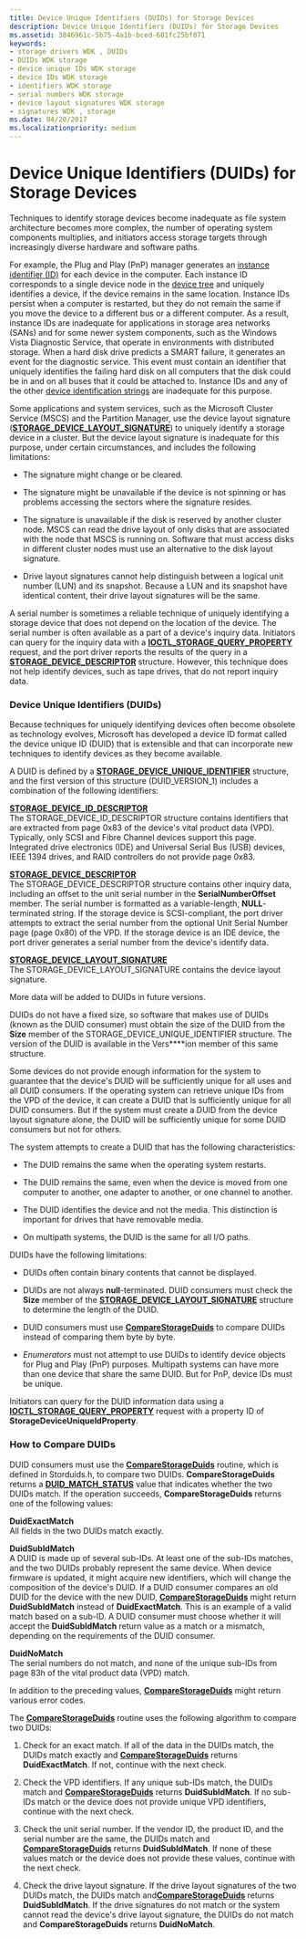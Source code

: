 ```yaml
---
title: Device Unique Identifiers (DUIDs) for Storage Devices
description: Device Unique Identifiers (DUIDs) for Storage Devices
ms.assetid: 3846961c-5b75-4a1b-bced-601fc25bf071
keywords:
- storage drivers WDK , DUIDs
- DUIDs WDK storage
- device unique IDs WDK storage
- device IDs WDK storage
- identifiers WDK storage
- serial numbers WDK storage
- device layout signatures WDK storage
- signatures WDK , storage
ms.date: 04/20/2017
ms.localizationpriority: medium
---
```


# Device Unique Identifiers (DUIDs) for Storage Devices


Techniques to identify storage devices become inadequate as file system architecture becomes more complex, the number of operating system components multiplies, and initiators access storage targets through increasingly diverse hardware and software paths.

For example, the Plug and Play (PnP) manager generates an [instance identifier (ID)](https://docs.microsoft.com/windows-hardware/drivers/install/instance-ids) for each device in the computer. Each instance ID corresponds to a single device node in the [device tree](https://docs.microsoft.com/windows-hardware/drivers/kernel/device-tree) and uniquely identifies a device, if the device remains in the same location. Instance IDs persist when a computer is restarted, but they do not remain the same if you move the device to a different bus or a different computer. As a result, instance IDs are inadequate for applications in storage area networks (SANs) and for some newer system components, such as the Windows Vista Diagnostic Service, that operate in environments with distributed storage. When a hard disk drive predicts a SMART failure, it generates an event for the diagnostic service. This event must contain an identifier that uniquely identifies the failing hard disk on all computers that the disk could be in and on all buses that it could be attached to. Instance IDs and any of the other [device identification strings](https://docs.microsoft.com/windows-hardware/drivers/install/device-identification-strings) are inadequate for this purpose.

Some applications and system services, such as the Microsoft Cluster Service (MSCS) and the Partition Manager, use the device layout signature ([**STORAGE\_DEVICE\_LAYOUT\_SIGNATURE**](https://docs.microsoft.com/windows-hardware/drivers/ddi/content/storduid/ns-storduid-_storage_device_layout_signature)) to uniquely identify a storage device in a cluster. But the device layout signature is inadequate for this purpose, under certain circumstances, and includes the following limitations:

-   The signature might change or be cleared.

-   The signature might be unavailable if the device is not spinning or has problems accessing the sectors where the signature resides.

-   The signature is unavailable if the disk is reserved by another cluster node. MSCS can read the drive layout of only disks that are associated with the node that MSCS is running on. Software that must access disks in different cluster nodes must use an alternative to the disk layout signature.

-   Drive layout signatures cannot help distinguish between a logical unit number (LUN) and its snapshot. Because a LUN and its snapshot have identical content, their drive layout signatures will be the same.

A serial number is sometimes a reliable technique of uniquely identifying a storage device that does not depend on the location of the device. The serial number is often available as a part of a device's inquiry data. Initiators can query for the inquiry data with a [**IOCTL\_STORAGE\_QUERY\_PROPERTY**](https://docs.microsoft.com/windows-hardware/drivers/ddi/content/ntddstor/ni-ntddstor-ioctl_storage_query_property) request, and the port driver reports the results of the query in a [**STORAGE\_DEVICE\_DESCRIPTOR**](https://docs.microsoft.com/windows-hardware/drivers/ddi/content/ntddstor/ns-ntddstor-_storage_device_descriptor) structure. However, this technique does not help identify devices, such as tape drives, that do not report inquiry data.

### <span id="device_unique_identifiers__duids_"></span><span id="DEVICE_UNIQUE_IDENTIFIERS__DUIDS_"></span>Device Unique Identifiers (DUIDs)

Because techniques for uniquely identifying devices often become obsolete as technology evolves, Microsoft has developed a device ID format called the device unique ID (DUID) that is extensible and that can incorporate new techniques to identify devices as they become available.

A DUID is defined by a [**STORAGE\_DEVICE\_UNIQUE\_IDENTIFIER**](https://docs.microsoft.com/windows-hardware/drivers/ddi/content/storduid/ns-storduid-_storage_device_unique_identifier) structure, and the first version of this structure (DUID\_VERSION\_1) includes a combination of the following identifiers:

<span id="STORAGE_DEVICE_ID_DESCRIPTOR"></span><span id="storage_device_id_descriptor"></span>[**STORAGE\_DEVICE\_ID\_DESCRIPTOR**](https://docs.microsoft.com/windows-hardware/drivers/ddi/content/ntddstor/ns-ntddstor-_storage_device_id_descriptor)  
The STORAGE\_DEVICE\_ID\_DESCRIPTOR structure contains identifiers that are extracted from page 0x83 of the device's vital product data (VPD). Typically, only SCSI and Fibre Channel devices support this page. Integrated drive electronics (IDE) and Universal Serial Bus (USB) devices, IEEE 1394 drives, and RAID controllers do not provide page 0x83.

<span id="STORAGE_DEVICE_DESCRIPTOR"></span><span id="storage_device_descriptor"></span>[**STORAGE\_DEVICE\_DESCRIPTOR**](https://docs.microsoft.com/windows-hardware/drivers/ddi/content/ntddstor/ns-ntddstor-_storage_device_descriptor)  
The STORAGE\_DEVICE\_DESCRIPTOR structure contains other inquiry data, including an offset to the unit serial number in the **SerialNumberOffset** member. The serial number is formatted as a variable-length, **NULL**-terminated string. If the storage device is SCSI-compliant, the port driver attempts to extract the serial number from the optional Unit Serial Number page (page 0x80) of the VPD. If the storage device is an IDE device, the port driver generates a serial number from the device's identify data.

<span id="STORAGE_DEVICE_LAYOUT_SIGNATURE"></span><span id="storage_device_layout_signature"></span>[**STORAGE\_DEVICE\_LAYOUT\_SIGNATURE**](https://docs.microsoft.com/windows-hardware/drivers/ddi/content/storduid/ns-storduid-_storage_device_layout_signature)  
The STORAGE\_DEVICE\_LAYOUT\_SIGNATURE contains the device layout signature.

More data will be added to DUIDs in future versions.

DUIDs do not have a fixed size, so software that makes use of DUIDs (known as the DUID consumer) must obtain the size of the DUID from the **Size** member of the STORAGE\_DEVICE\_UNIQUE\_IDENTIFIER structure. The version of the DUID is available in the Vers****ion member of this same structure.

Some devices do not provide enough information for the system to guarantee that the device's DUID will be sufficiently unique for all uses and all DUID consumers. If the operating system can retrieve unique IDs from the VPD of the device, it can create a DUID that is sufficiently unique for all DUID consumers. But if the system must create a DUID from the device layout signature alone, the DUID will be sufficiently unique for some DUID consumers but not for others.

The system attempts to create a DUID that has the following characteristics:

-   The DUID remains the same when the operating system restarts.

-   The DUID remains the same, even when the device is moved from one computer to another, one adapter to another, or one channel to another.

-   The DUID identifies the device and not the media. This distinction is important for drives that have removable media.

-   On multipath systems, the DUID is the same for all I/O paths.

DUIDs have the following limitations:

-   DUIDs often contain binary contents that cannot be displayed.

-   DUIDs are not always **null**-terminated. DUID consumers must check the **Size** member of the [**STORAGE\_DEVICE\_LAYOUT\_SIGNATURE**](https://docs.microsoft.com/windows-hardware/drivers/ddi/content/storduid/ns-storduid-_storage_device_layout_signature) structure to determine the length of the DUID.

-   DUID consumers must use [**CompareStorageDuids**](https://docs.microsoft.com/windows-hardware/drivers/ddi/content/storduid/nf-storduid-comparestorageduids) to compare DUIDs instead of comparing them byte by byte.

-   *Enumerators* must not attempt to use DUIDs to identify device objects for Plug and Play (PnP) purposes. Multipath systems can have more than one device that share the same DUID. But for PnP, device IDs must be unique.

Initiators can query for the DUID information data using a [**IOCTL\_STORAGE\_QUERY\_PROPERTY**](https://docs.microsoft.com/windows-hardware/drivers/ddi/content/ntddstor/ni-ntddstor-ioctl_storage_query_property) request with a property ID of **StorageDeviceUniqueIdProperty**.

### <span id="how_to_compare_duids"></span><span id="HOW_TO_COMPARE_DUIDS"></span>How to Compare DUIDs

DUID consumers must use the [**CompareStorageDuids**](https://docs.microsoft.com/windows-hardware/drivers/ddi/content/storduid/nf-storduid-comparestorageduids) routine, which is defined in Storduids.h, to compare two DUIDs. **CompareStorageDuids** returns a [**DUID\_MATCH\_STATUS**](https://docs.microsoft.com/windows-hardware/drivers/ddi/content/storduid/ne-storduid-_duid_match_status) value that indicates whether the two DUIDs match. If the operation succeeds, **CompareStorageDuids** returns one of the following values:

<span id="DuidExactMatch"></span><span id="duidexactmatch"></span><span id="DUIDEXACTMATCH"></span>**DuidExactMatch**  
All fields in the two DUIDs match exactly.

<span id="DuidSubIdMatch"></span><span id="duidsubidmatch"></span><span id="DUIDSUBIDMATCH"></span>**DuidSubIdMatch**  
A DUID is made up of several sub-IDs. At least one of the sub-IDs matches, and the two DUIDs probably represent the same device. When device firmware is updated, it might acquire new identifiers, which will change the composition of the device's DUID. If a DUID consumer compares an old DUID for the device with the new DUID, [**CompareStorageDuids**](https://docs.microsoft.com/windows-hardware/drivers/ddi/content/storduid/nf-storduid-comparestorageduids) might return **DuidSubIdMatch** instead of **DuidExactMatch**. This is an example of a valid match based on a sub-ID. A DUID consumer must choose whether it will accept the **DuidSubIdMatch** return value as a match or a mismatch, depending on the requirements of the DUID consumer.

<span id="DuidNoMatch"></span><span id="duidnomatch"></span><span id="DUIDNOMATCH"></span>**DuidNoMatch**  
The serial numbers do not match, and none of the unique sub-IDs from page 83h of the vital product data (VPD) match.

In addition to the preceding values, [**CompareStorageDuids**](https://docs.microsoft.com/windows-hardware/drivers/ddi/content/storduid/nf-storduid-comparestorageduids) might return various error codes.

The [**CompareStorageDuids**](https://docs.microsoft.com/windows-hardware/drivers/ddi/content/storduid/nf-storduid-comparestorageduids) routine uses the following algorithm to compare two DUIDs:

1.  Check for an exact match. If all of the data in the DUIDs match, the DUIDs match exactly and [**CompareStorageDuids**](https://docs.microsoft.com/windows-hardware/drivers/ddi/content/storduid/nf-storduid-comparestorageduids) returns **DuidExactMatch**. If not, continue with the next check.

2.  Check the VPD identifiers. If any unique sub-IDs match, the DUIDs match and [**CompareStorageDuids**](https://docs.microsoft.com/windows-hardware/drivers/ddi/content/storduid/nf-storduid-comparestorageduids) returns **DuidSubIdMatch**. If no sub-IDs match or the device does not provide unique VPD identifiers, continue with the next check.

3.  Check the unit serial number. If the vendor ID, the product ID, and the serial number are the same, the DUIDs match and [**CompareStorageDuids**](https://docs.microsoft.com/windows-hardware/drivers/ddi/content/storduid/nf-storduid-comparestorageduids) returns **DuidSubIdMatch**. If none of these values match or the device does not provide these values, continue with the next check.

4.  Check the drive layout signature. If the drive layout signatures of the two DUIDs match, the DUIDs match and[**CompareStorageDuids**](https://docs.microsoft.com/windows-hardware/drivers/ddi/content/storduid/nf-storduid-comparestorageduids) returns **DuidSubIdMatch**. If the drive signatures do not match or the system cannot read the device's drive layout signature, the DUIDs do not match and **CompareStorageDuids** returns **DuidNoMatch**.

 

 




